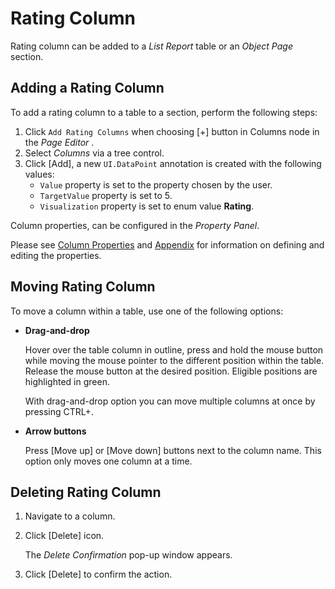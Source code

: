 <!-- loiob2ba7b47f2be4c1cb5fcfaf2df25c19a -->

# Rating Column

Rating column can be added to a *List Report* table or an *Object Page* section.



<a name="loiob2ba7b47f2be4c1cb5fcfaf2df25c19a__section_rnc_z5y_35b"/>

## Adding a Rating Column

To add a rating column to a table to a section, perform the following steps:

1.  Click `Add Rating Columns` when choosing [\+\] button in Columns node in the *Page Editor* .
2.  Select *Columns* via a tree control.
3.  Click [Add\], a new `UI.DataPoint` annotation is created with the following values:
    -   `Value` property is set to the property chosen by the user.
    -   `TargetValue` property is set to 5.
    -   `Visualization` property is set to enum value **Rating**.


Column properties, can be configured in the *Property Panel*.

Please see [Column Properties](table-columns-a80d603.md#loioa80d603f85164482b192eeeb2df535a2__columnproperties) and [Appendix](appendix-457f2e9.md#loio457f2e9699b5437fb09d56311055a4a0) for information on defining and editing the properties.



<a name="loiob2ba7b47f2be4c1cb5fcfaf2df25c19a__section_zpp_qry_35b"/>

## Moving Rating Column

To move a column within a table, use one of the following options:

-   **Drag-and-drop**

    Hover over the table column in outline, press and hold the mouse button while moving the mouse pointer to the different position within the table. Release the mouse button at the desired position. Eligible positions are highlighted in green.

    With drag-and-drop option you can move multiple columns at once by pressing CTRL+.

-   **Arrow buttons**

    Press [Move up\] or [Move down\] buttons next to the column name. This option only moves one column at a time.




<a name="loiob2ba7b47f2be4c1cb5fcfaf2df25c19a__section_mvt_5sy_35b"/>

## Deleting Rating Column

1.  Navigate to a column.
2.  Click [Delete\] icon.

    The *Delete Confirmation* pop-up window appears.

3.  Click [Delete\] to confirm the action.

